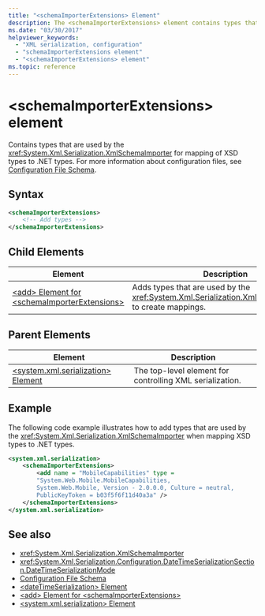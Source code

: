```yaml
---
title: "<schemaImporterExtensions> Element"
description: The <schemaImporterExtensions> element contains types that are used by the XmlSchemaImporter for mapping of XSD types to .NET types.
ms.date: "03/30/2017"
helpviewer_keywords: 
  - "XML serialization, configuration"
  - "schemaImporterExtensions element"
  - "<schemaImporterExtensions> element"
ms.topic: reference
---
```

# \<schemaImporterExtensions> element

Contains types that are used by the <xref:System.Xml.Serialization.XmlSchemaImporter> for mapping of XSD types to .NET types. For more information about configuration files, see [Configuration File Schema](../../framework/configure-apps/file-schema/index.md).  
  
## Syntax  
  
```xml  
<schemaImporterExtensions>  
    <!-- Add types -->  
</schemaImporterExtensions>  
```  
  
## Child Elements  
  
|Element|Description|  
|-------------|-----------------|  
|[\<add> Element for \<schemaImporterExtensions>](add-element-for-schemaimporterextensions.md)|Adds types that are used by the <xref:System.Xml.Serialization.XmlSchemaImporter> to create mappings.|  
  
## Parent Elements  
  
|Element|Description|  
|-------------|-----------------|  
|[\<system.xml.serialization> Element](system-xml-serialization-element.md)|The top-level element for controlling XML serialization.|  
  
## Example  

 The following code example illustrates how to add types that are used by the <xref:System.Xml.Serialization.XmlSchemaImporter> when mapping XSD types to .NET types.  
  
```xml  
<system.xml.serialization>  
    <schemaImporterExtensions>  
        <add name = "MobileCapabilities" type =
        "System.Web.Mobile.MobileCapabilities,
        System.Web.Mobile, Version - 2.0.0.0, Culture = neutral,
        PublicKeyToken = b03f5f6f11d40a3a" />  
    </schemaImporterExtensions>  
</system.xml.serialization>  
```  
  
## See also

- <xref:System.Xml.Serialization.XmlSchemaImporter>
- <xref:System.Xml.Serialization.Configuration.DateTimeSerializationSection.DateTimeSerializationMode>
- [Configuration File Schema](../../framework/configure-apps/file-schema/index.md)
- [\<dateTimeSerialization> Element](datetimeserialization-element.md)
- [\<add> Element for \<schemaImporterExtensions>](add-element-for-schemaimporterextensions.md)
- [\<system.xml.serialization> Element](system-xml-serialization-element.md)
